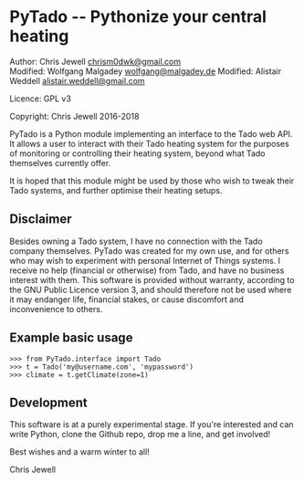 PyTado -- Pythonize your central heating
========================================

Author: Chris Jewell <chrism0dwk@gmail.com>  
Modified: Wolfgang Malgadey <wolfgang@malgadey.de>
Modified: Alistair Weddell <alistair.weddell@gmail.com>

Licence: GPL v3

Copyright: Chris Jewell 2016-2018

PyTado is a Python module implementing an interface to the Tado web API.  It allows a user to interact with their Tado heating system for the purposes of monitoring or controlling their heating system, beyond what Tado themselves currently offer.

It is hoped that this module might be used by those who wish to tweak their Tado systems, and further optimise their heating setups.

Disclaimer
----------
Besides owning a Tado system, I have no connection with the Tado company themselves.  PyTado was created for my own use, and for others who may wish to experiment with personal Internet of Things systems.  I receive no help (financial or otherwise) from Tado, and have no business interest with them.  This software is provided without warranty, according to the GNU Public Licence version 3, and should therefore not be used where it may endanger life, financial stakes, or cause discomfort and inconvenience to others.

Example basic usage
-------------------

    >>> from PyTado.interface import Tado
    >>> t = Tado('my@username.com', 'mypassword')
    >>> climate = t.getClimate(zone=1)

Development
-----------
This software is at a purely experimental stage.  If you're interested and can write Python, clone the Github repo, drop me a line, and get involved!


Best wishes and a warm winter to all!

Chris Jewell
